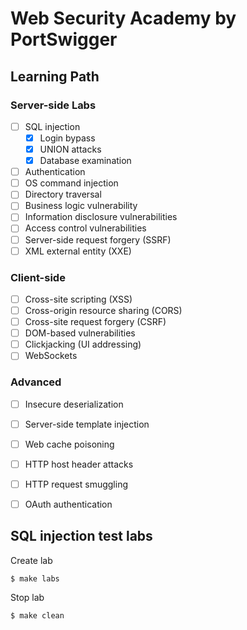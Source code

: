 # Web Security Academy by PortSwigger
## Learning Path

### Server-side Labs
- [ ] SQL injection 
    - [x] Login bypass
    - [x] UNION attacks
    - [x] Database examination
- [ ] Authentication
- [ ] OS command injection
- [ ] Directory traversal
- [ ] Business logic vulnerability
- [ ] Information disclosure vulnerabilities
- [ ] Access control vulnerabilities
- [ ] Server-side request forgery (SSRF)
- [ ] XML external entity (XXE)

### Client-side
- [ ] Cross-site scripting (XSS)
- [ ] Cross-origin resource sharing (CORS)
- [ ] Cross-site request forgery (CSRF)
- [ ] DOM-based vulnerabilities
- [ ] Clickjacking (UI addressing)
- [ ] WebSockets

### Advanced
- [ ] Insecure deserialization
- [ ] Server-side template injection
- [ ] Web cache poisoning
- [ ] HTTP host header attacks
- [ ] HTTP request smuggling
- [ ] OAuth authentication


## SQL injection test labs

Create lab
```
$ make labs
```

Stop lab
```
$ make clean
```